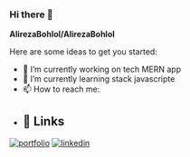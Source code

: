 ### Hi there 👋

**AlirezaBohlol/AlirezaBohlol** 

Here are some ideas to get you started:

- 🔭 I’m currently working on tech MERN app
- 🌱 I’m currently learning stack javascripte
- 📫 How to reach me: 
- ## 🔗 Links
[![portfolio](https://img.shields.io/badge/my_portfolio-000?style=for-the-badge&logo=ko-fi&logoColor=white)](https://github.com/AlirezaBohlol?tab=repositories)
[![linkedin](https://img.shields.io/badge/linkedin-0A66C2?style=for-the-badge&logo=linkedin&logoColor=white)](https://www.linkedin.com/in/alireza-bohlol-29284a23a/)
